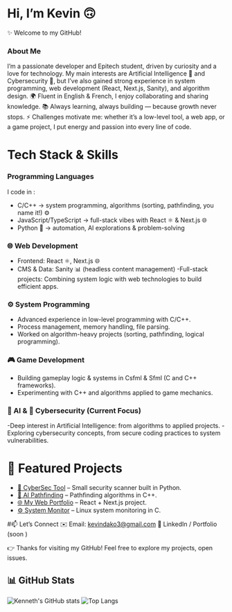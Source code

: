 # Hi, I’m Kevin 🙃
✨ Welcome to my GitHub!

### About Me
I’m a passionate developer and Epitech student, driven by curiosity and a love for technology.
My main interests are Artificial Intelligence 🤖 and Cybersecurity 🔐, but I’ve also gained strong experience in system programming, web development (React, Next.js, Sanity), and algorithm design.
🌍 Fluent in English & French, I enjoy collaborating and sharing knowledge.
📚 Always learning, always building — because growth never stops.
⚡ Challenges motivate me: whether it’s a low-level tool, a web app, or a game project, I put energy and passion into every line of code.

# Tech Stack & Skills
### Programming Languages
I code in :
- C/C++ → system programming, algorithms (sorting, pathfinding, you name it!) ⚙️
- JavaScript/TypeScript → full-stack vibes with React ⚛️ & Next.js 🌐
- Python 🐍 → automation, AI explorations & problem-solving

### 🌐 Web Development
- Frontend: React ⚛️, Next.js 🌐
- CMS & Data: Sanity 📊 (headless content management)
-Full-stack projects: Combining system logic with web technologies to build efficient apps.

### ⚙️ System Programming
- Advanced experience in low-level programming with C/C++.
- Process management, memory handling, file parsing.
- Worked on algorithm-heavy projects (sorting, pathfinding, logical programming).

### 🎮 Game Development
- Building gameplay logic & systems in Csfml & Sfml (C and C++ frameworks).
- Experimenting with C++ and algorithms applied to game mechanics.

### 🤖 AI & 🔐 Cybersecurity (Current Focus)
-Deep interest in Artificial Intelligence: from algorithms to applied projects.
-Exploring cybersecurity concepts, from secure coding practices to system vulnerabilities.

# 🚀 Featured Projects
- [🔐 CyberSec Tool](https://github.com/tonpseudo/cybersec-tool) – Small security scanner built in Python.  
- [🤖 AI Pathfinding](https://github.com/tonpseudo/ai-pathfinding) – Pathfinding algorithms in C++.  
- [🌐 My Web Portfolio](https://github.com/tonpseudo/web-portfolio) – React + Next.js project.  
- [⚙️ System Monitor](https://github.com/tonpseudo/system-monitor) – Linux system monitoring in C.  

#📫 Let’s Connect
✉️ Email: kevindako3@gmail.com
💼 LinkedIn / Portfolio (soon )

👉 Thanks for visiting my GitHub! Feel free to explore my projects, open issues.

## 📊 GitHub Stats

![Kenneth's GitHub stats](https://github-readme-stats.vercel.app/api?username=tonpseudo&show_icons=true&theme=radical)
![Top Langs](https://github-readme-stats.vercel.app/api/top-langs/?username=tonpseudo&layout=compact&theme=radical)

